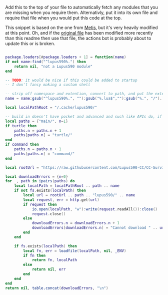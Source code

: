 Add this to the top of your file to automatically fetch any modules that you are missing when you require them.
Alternativly, put it into its own file and require that file when you would put this code at the top.

This snippet is based on the one from [Metis](https://metis.madefor.cc/), but it's very heavily modified at this point.
Oh, and if the [original file](custom_require_package_loader.lua) has been modified more recently than this readme then use that file, the actions bot is probably about to update this or is broken. 

```lua:custom_require_package_loader.lua

package.loaders[#package.loaders + 1] = function(name)
if not name:find("^lupus590%.") then
    return nil, "not a Lupus590 module"
end

-- TODO: it would be nice if this could be added to startup
-- I don't fancy making a custom shell

-- strip off namespace and extention, convert to path, and put the extention back on
name = name:gsub("^lupus590%.", ""):gsub("%.lua$",""):gsub("%.", "/")..".lua"

local localPathRoot = "/.cache/lupus590/"

-- build in doesn't have pocket and advanced and such like APIs do, if this changes then we just need to add the appropriate part here
local paths = {"main/", n=1}
if turtle then
    paths.n = paths.n + 1
    paths[paths.n] = "turtle/"
end
if command then
    paths.n = paths.n + 1
    paths[paths.n] = "command/"
end

local rootUrl = "https://raw.githubusercontent.com/Lupus590-CC/CC-Survival-Programs/master/assets/computercraft/lua/rom/modules/"

local downloadErrors = {n=0}
for _, path in ipairs(paths) do
    local localPath = localPathRoot .. path .. name
    if not fs.exists(localPath) then
        local url = rootUrl .. path .. "lupus590/" .. name
        local request, err = http.get(url)
        if request then
            io.open(localPath, "w"):write(request.readAll()):close()
            request.close()
        else
            downloadErrors.n = downloadErrors.n + 1
            downloadErrors[downloadErrors.n] = "Cannot download " .. url .. ": " .. err
        end
    end

    if fs.exists(localPath) then
        local fn, err = loadfile(localPath, nil, _ENV)
        if fn then
            return fn, localPath
        else
            return nil, err
        end
    end
end
return nil, table.concat(downloadErrors, "\n")

```
